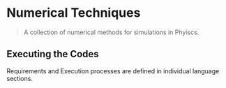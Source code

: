 # Numerical Techniques

> A collection of numerical methods for simulations in Phyiscs.

## Executing the Codes

Requirements and Execution processes are defined in individual language sections.